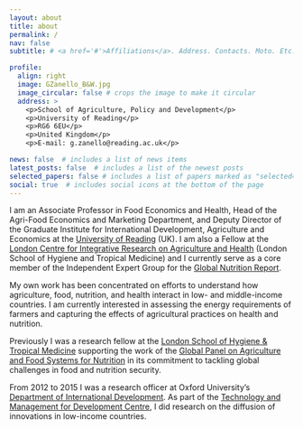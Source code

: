 ```yaml
---
layout: about
title: about
permalink: /
nav: false
subtitle: # <a href='#'>Affiliations</a>. Address. Contacts. Moto. Etc.

profile:
  align: right
  image: GZanello_B&W.jpg
  image_circular: false # crops the image to make it circular
  address: >
    <p>School of Agriculture, Policy and Development</p>
    <p>University of Reading</p>
    <p>RG6 6EU</p>
    <p>United Kingdom</p>
    <p>E-mail: g.zanello@reading.ac.uk</p>

news: false  # includes a list of news items
latest_posts: false  # includes a list of the newest posts
selected_papers: false # includes a list of papers marked as "selected={true}"
social: true  # includes social icons at the bottom of the page
---
```


I am an Associate Professor in Food Economics and Health, Head of the Agri-Food Economics and Marketing Department, and Deputy Director of the Graduate Institute for International Development, Agriculture and Economics at the [University of Reading](http://www.reading.ac.uk/apd/staff/g-zanello.aspx) (UK). I am also a Fellow at the [London Centre for Integrative Research on Agriculture and Health](https://lcirah.ac.uk/) (London School of Hygiene and Tropical Medicine) and I currently serve as a core member of the Independent Expert Group for the [Global Nutrition Report](https://globalnutritionreport.org/about/independent-expert-group/).

My own work has been concentrated on efforts to understand how agriculture, food, nutrition, and health interact in low- and middle-income countries. I am currently interested in assessing the energy requirements of farmers and capturing the effects of agricultural practices on health and nutrition.

Previously I was a research fellow at the [London School of Hygiene & Tropical Medicine](https://www.lshtm.ac.uk/) supporting the work of the [Global Panel on Agriculture and Food Systems for Nutrition](https://www.glopan.org/) in its commitment to tackling global challenges in food and nutrition security.

From 2012 to 2015 I was a research officer at Oxford University’s [Department of International Development](https://www.qeh.ox.ac.uk/). As part of the [Technology and Management for Development Centre](https://www.oxfordtmcd.org/), I did research on the diffusion of innovations in low-income countries.
